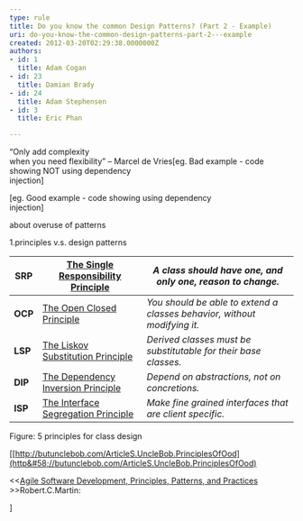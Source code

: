 ```yaml
---
type: rule
title: Do you know the common Design Patterns? (Part 2 - Example)
uri: do-you-know-the-common-design-patterns-part-2---example
created: 2012-03-20T02:29:38.0000000Z
authors:
- id: 1
  title: Adam Cogan
- id: 23
  title: Damian Brady
- id: 24
  title: Adam Stephensen
- id: 3
  title: Eric Phan

---
```


 
“Only add complexity <br>when you need flexibility” – Marcel de Vries
   ​
[eg. Bad example - code showing NOT using dependency <br>injection]

[eg. Good example - code showing using dependency <br>injection]

about overuse of patterns​

1.principles v.s. design patterns


| **SRP** | [The Single Responsibility Principle](http&#58;//www.objectmentor.com/resources/articles/srp.pdf) | *A class should have one, and only one, reason to change.* |
| --- | --- | --- |
| **OCP** | [The Open Closed Principle](http&#58;//www.objectmentor.com/resources/articles/ocp.pdf) | *You should be able to extend a classes behavior, without modifying it.* |
| **LSP** | [The Liskov Substitution Principle](http&#58;//www.objectmentor.com/resources/articles/lsp.pdf) | *Derived classes must be substitutable for their base classes.* |
| **DIP** | [The Dependency Inversion Principle](http&#58;//www.objectmentor.com/resources/articles/dip.pdf) | *Depend on abstractions, not on concretions.* |
| **ISP** | [The Interface Segregation Principle](http&#58;//www.objectmentor.com/resources/articles/isp.pdf) | *Make fine grained interfaces that are client specific.* |


Figure: 5 principles for class design

[[http://butunclebob.com/ArticleS.UncleBob.PrinciplesOfOod](http&#58;//butunclebob.com/ArticleS.UncleBob.PrinciplesOfOod)

&lt;&lt;[Agile Software Development, Principles, Patterns, and Practices](http&#58;//codebetter.com/davidhayden/2005/05/20/agile-software-development-principles-patterns-and-practices/)​&gt;&gt;Robert.C.Martin:

]



